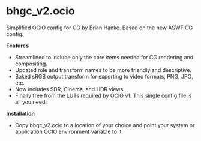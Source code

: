 # bhgc_v2.ocio

Simplified OCIO config for CG by Brian Hanke. Based on the new ASWF CG config.

**Features**

- Streamlined to include only the core items needed for CG rendering and compositing.
- Updated role and transform names to be more friendly and descriptive. 
- Baked sRGB output transform for exporting to video formats, PNG, JPG, etc.
- Now includes SDR, Cinema, and HDR views.
- Finally free from the LUTs required by OCIO v1. This single config file is all you need!

**Installation**

- Copy bhgc_v2.ocio to a location of your choice and point your system or application OCIO environment variable to it.
